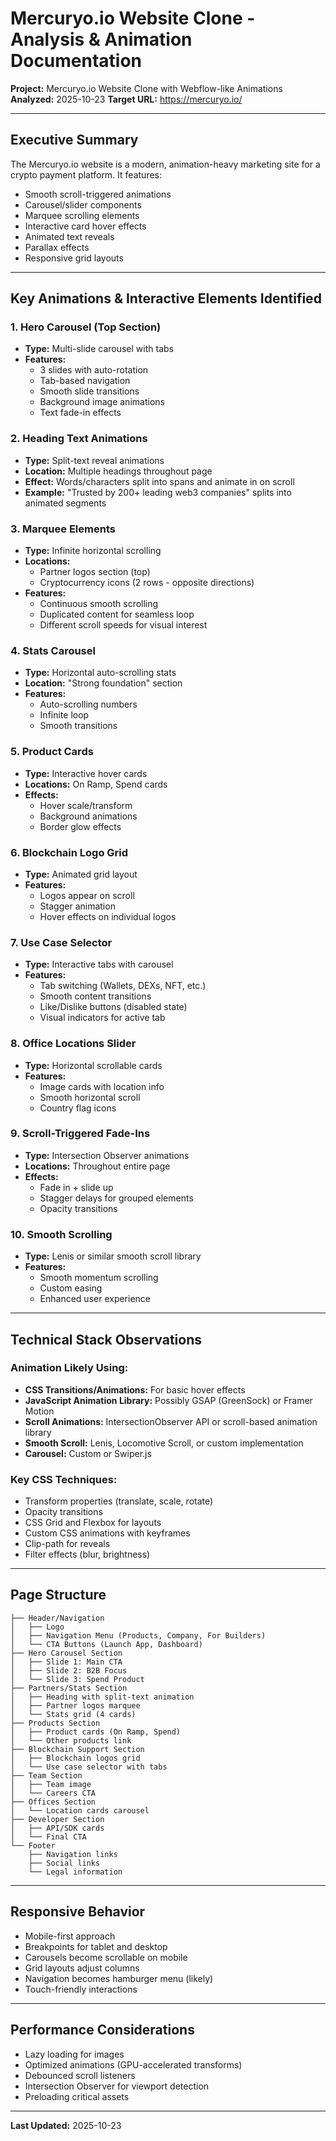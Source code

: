 # Mercuryo.io Website Clone - Analysis & Animation Documentation

**Project:** Mercuryo.io Website Clone with Webflow-like Animations
**Analyzed:** 2025-10-23
**Target URL:** https://mercuryo.io/

---

## Executive Summary

The Mercuryo.io website is a modern, animation-heavy marketing site for a crypto payment platform. It features:
- Smooth scroll-triggered animations
- Carousel/slider components
- Marquee scrolling elements
- Interactive card hover effects
- Animated text reveals
- Parallax effects
- Responsive grid layouts

---

## Key Animations & Interactive Elements Identified

### 1. Hero Carousel (Top Section)
- **Type:** Multi-slide carousel with tabs
- **Features:**
  - 3 slides with auto-rotation
  - Tab-based navigation
  - Smooth slide transitions
  - Background image animations
  - Text fade-in effects

### 2. Heading Text Animations
- **Type:** Split-text reveal animations
- **Location:** Multiple headings throughout page
- **Effect:** Words/characters split into spans and animate in on scroll
- **Example:** "Trusted by 200+ leading web3 companies" splits into animated segments

### 3. Marquee Elements
- **Type:** Infinite horizontal scrolling
- **Locations:**
  - Partner logos section (top)
  - Cryptocurrency icons (2 rows - opposite directions)
- **Features:**
  - Continuous smooth scrolling
  - Duplicated content for seamless loop
  - Different scroll speeds for visual interest

### 4. Stats Carousel
- **Type:** Horizontal auto-scrolling stats
- **Location:** "Strong foundation" section
- **Features:**
  - Auto-scrolling numbers
  - Infinite loop
  - Smooth transitions

### 5. Product Cards
- **Type:** Interactive hover cards
- **Locations:** On Ramp, Spend cards
- **Effects:**
  - Hover scale/transform
  - Background animations
  - Border glow effects

### 6. Blockchain Logo Grid
- **Type:** Animated grid layout
- **Features:**
  - Logos appear on scroll
  - Stagger animation
  - Hover effects on individual logos

### 7. Use Case Selector
- **Type:** Interactive tabs with carousel
- **Features:**
  - Tab switching (Wallets, DEXs, NFT, etc.)
  - Smooth content transitions
  - Like/Dislike buttons (disabled state)
  - Visual indicators for active tab

### 8. Office Locations Slider
- **Type:** Horizontal scrollable cards
- **Features:**
  - Image cards with location info
  - Smooth horizontal scroll
  - Country flag icons

### 9. Scroll-Triggered Fade-Ins
- **Type:** Intersection Observer animations
- **Locations:** Throughout entire page
- **Effects:**
  - Fade in + slide up
  - Stagger delays for grouped elements
  - Opacity transitions

### 10. Smooth Scrolling
- **Type:** Lenis or similar smooth scroll library
- **Features:**
  - Smooth momentum scrolling
  - Custom easing
  - Enhanced user experience

---

## Technical Stack Observations

### Animation Likely Using:
- **CSS Transitions/Animations:** For basic hover effects
- **JavaScript Animation Library:** Possibly GSAP (GreenSock) or Framer Motion
- **Scroll Animations:** IntersectionObserver API or scroll-based animation library
- **Smooth Scroll:** Lenis, Locomotive Scroll, or custom implementation
- **Carousel:** Custom or Swiper.js

### Key CSS Techniques:
- Transform properties (translate, scale, rotate)
- Opacity transitions
- CSS Grid and Flexbox for layouts
- Custom CSS animations with keyframes
- Clip-path for reveals
- Filter effects (blur, brightness)

---

## Page Structure

```
├── Header/Navigation
│   ├── Logo
│   ├── Navigation Menu (Products, Company, For Builders)
│   └── CTA Buttons (Launch App, Dashboard)
├── Hero Carousel Section
│   ├── Slide 1: Main CTA
│   ├── Slide 2: B2B Focus
│   └── Slide 3: Spend Product
├── Partners/Stats Section
│   ├── Heading with split-text animation
│   ├── Partner logos marquee
│   └── Stats grid (4 cards)
├── Products Section
│   ├── Product cards (On Ramp, Spend)
│   └── Other products link
├── Blockchain Support Section
│   ├── Blockchain logos grid
│   └── Use case selector with tabs
├── Team Section
│   ├── Team image
│   └── Careers CTA
├── Offices Section
│   └── Location cards carousel
├── Developer Section
│   ├── API/SDK cards
│   └── Final CTA
└── Footer
    ├── Navigation links
    ├── Social links
    └── Legal information
```

---

## Responsive Behavior

- Mobile-first approach
- Breakpoints for tablet and desktop
- Carousels become scrollable on mobile
- Grid layouts adjust columns
- Navigation becomes hamburger menu (likely)
- Touch-friendly interactions

---

## Performance Considerations

- Lazy loading for images
- Optimized animations (GPU-accelerated transforms)
- Debounced scroll listeners
- Intersection Observer for viewport detection
- Preloading critical assets

---

**Last Updated:** 2025-10-23
